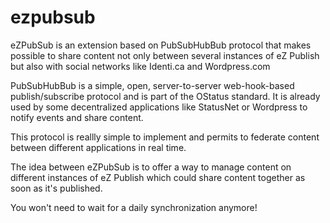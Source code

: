 ezpubsub
========

eZPubSub is an extension based on PubSubHubBub protocol that makes possible to share content not only between several instances of eZ Publish but also with social networks like Identi.ca and Wordpress.com

PubSubHubBub is a simple, open, server-to-server web-hook-based publish/subscribe protocol and is part of the OStatus standard. It is already used by some decentralized applications like StatusNet or Wordpress to notify events and share content.

This protocol is reallly simple to implement and permits to federate content between different applications in real time.

The idea between eZPubSub is to offer a way to manage content on different instances of eZ Publish which could share content together as soon as it's published.

You won't need to wait for a daily synchronization anymore!
